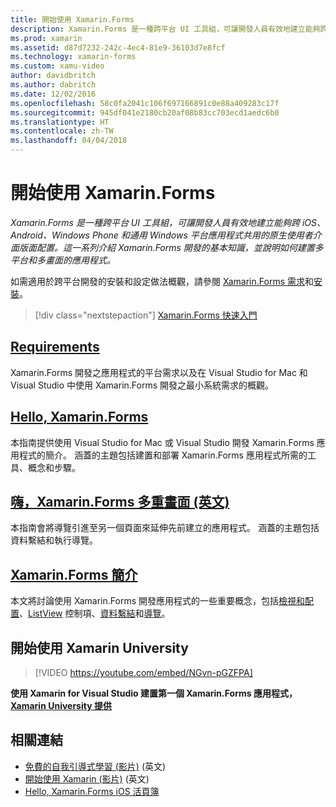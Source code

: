```yaml
---
title: 開始使用 Xamarin.Forms
description: Xamarin.Forms 是一種跨平台 UI 工具組，可讓開發人員有效地建立能夠跨 iOS、Android、Windows Phone 和通用 Windows 平台應用程式共用的原生使用者介面版面配置。 這一系列介紹 Xamarin.Forms 開發的基本知識，並說明如何建置多平台和多畫面的應用程式。
ms.prod: xamarin
ms.assetid: d87d7232-242c-4ec4-81e9-36103d7e8fcf
ms.technology: xamarin-forms
ms.custom: xamu-video
author: davidbritch
ms.author: dabritch
ms.date: 12/02/2016
ms.openlocfilehash: 58c0fa2041c106f697166891c0e88a409283c17f
ms.sourcegitcommit: 945df041e2180cb20af08b83cc703ecd1aedc6b0
ms.translationtype: HT
ms.contentlocale: zh-TW
ms.lasthandoff: 04/04/2018
---
```

# <a name="getting-started-with-xamarinforms"></a>開始使用 Xamarin.Forms

_Xamarin.Forms 是一種跨平台 UI 工具組，可讓開發人員有效地建立能夠跨 iOS、Android、Windows Phone 和通用 Windows 平台應用程式共用的原生使用者介面版面配置。這一系列介紹 Xamarin.Forms 開發的基本知識，並說明如何建置多平台和多畫面的應用程式。_

如需適用於跨平台開發的安裝和設定做法概觀，請參閱 [Xamarin.Forms 需求](installation.md)和[安裝](~/cross-platform/get-started/installation/index.md)。

> [!div class="nextstepaction"]
> [Xamarin.Forms 快速入門](~/xamarin-forms/get-started/hello-xamarin-forms/quickstart.md)



## <a name="requirementsinstallationmd"></a>[Requirements](installation.md)

Xamarin.Forms 開發之應用程式的平台需求以及在 Visual Studio for Mac 和 Visual Studio 中使用 Xamarin.Forms 開發之最小系統需求的概觀。

## <a name="hello-xamarinformsxamarin-formsget-startedhello-xamarin-formsindexmd"></a>[Hello, Xamarin.Forms](~/xamarin-forms/get-started/hello-xamarin-forms/index.md)

本指南提供使用 Visual Studio for Mac 或 Visual Studio 開發 Xamarin.Forms 應用程式的簡介。 涵蓋的主題包括建置和部署 Xamarin.Forms 應用程式所需的工具、概念和步驟。

## <a name="hello-xamarinforms-multiscreenxamarin-formsget-startedhello-xamarin-forms-multiscreenindexmd"></a>[嗨，Xamarin.Forms 多重畫面 (英文)](~/xamarin-forms/get-started/hello-xamarin-forms-multiscreen/index.md)

本指南會將導覽引進至另一個頁面來延伸先前建立的應用程式。 涵蓋的主題包括資料繫結和執行導覽。

## <a name="introduction-to-xamarinformsxamarin-formsget-startedintroduction-to-xamarin-formsmd"></a>[Xamarin.Forms 簡介](~/xamarin-forms/get-started/introduction-to-xamarin-forms.md)

本文將討論使用 Xamarin.Forms 開發應用程式的一些重要概念，包括[檢視和配置](~/xamarin-forms/get-started/introduction-to-xamarin-forms.md#Views_and_Layouts)、[ListView](~/xamarin-forms/get-started/introduction-to-xamarin-forms.md#Lists_in_Xamarin_Forms) 控制項、[資料繫結](~/xamarin-forms/get-started/introduction-to-xamarin-forms.md#Data_Binding)和[導覽](~/xamarin-forms/get-started/introduction-to-xamarin-forms.md#Navigation)。


## <a name="get-started-with-xamarin-university"></a>開始使用 Xamarin University

> [!VIDEO https://youtube.com/embed/NGvn-pGZFPA]

**使用 Xamarin for Visual Studio 建置第一個 Xamarin.Forms 應用程式，[Xamarin University 提供](https://university.xamarin.com)**


## <a name="related-links"></a>相關連結

- [免費的自我引導式學習 (影片)](https://university.xamarin.com/self-guided) \(英文\)
- [開始使用 Xamarin (影片)](https://developer.xamarin.com/videos/) \(英文\)
- [Hello, Xamarin.Forms iOS 活頁簿](https://developer.xamarin.com/workbooks/xamarin-forms/getting-started/GettingStartedWithXamarinForms-ios.workbook)
